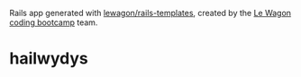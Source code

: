 Rails app generated with [lewagon/rails-templates](https://github.com/lewagon/rails-templates), created by the [Le Wagon coding bootcamp](https://www.lewagon.com) team.
# hailwydys
